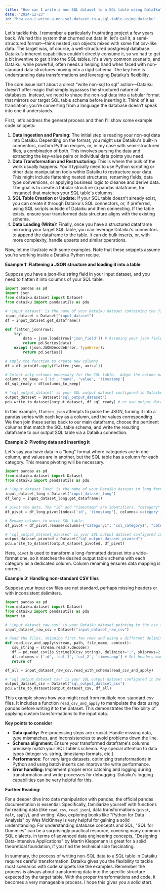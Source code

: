 ```yaml
---
title: "How can I write a non-SQL dataset to a SQL table using DataIku?"
date: "2024-12-23"
id: "how-can-i-write-a-non-sql-dataset-to-a-sql-table-using-dataiku"
---
```


Let's tackle this. I remember a particularly frustrating project a few years back. We had this system that churned out data in, let's call it, a semi-structured format—think nested json objects mixed with some flat csv-like data. The target was, of course, a well-structured postgresql database. Dataiku’s inherent capabilities couldn't directly consume it, so we had to get a bit inventive to get it into the SQL tables. It's a very common scenario, and Dataiku, while powerful, often needs a helping hand when faced with non-standard data structures moving into a rigid schema. The key here is understanding data transformations and leveraging Dataiku’s flexibility.

The core issue isn't about a direct "write non-sql to sql" action—Dataiku doesn’t offer magic that simply bypasses the structured nature of databases. Instead, we need to shape the non-sql data into a tabular format that mirrors our target SQL table schema before inserting it. Think of it as translation; you're converting from a language the database doesn’t speak into one it understands.

First, let's address the general process and then I'll show some example code snippets:

1.  **Data Ingestion and Parsing:** The initial step is reading your non-sql data into Dataiku. Depending on the format, you might use Dataiku's built-in connectors, custom Python recipes, or, in my case with semi-structured files, a combination of both. This involves parsing the data and extracting the key-value pairs or individual data points you need.
2.  **Data Transformation and Restructuring:** This is where the bulk of the work usually happens. You'll typically need to use Python scripting or other data manipulation tools within Dataiku to restructure your data. This might include flattening nested structures, renaming fields, data type conversions, or applying business logic to cleanse and derive data. The goal is to create a tabular structure (a pandas dataframe, for instance) that matches your SQL table's columns.
3.  **SQL Table Creation or Update:** If your SQL table doesn't already exist, you can create it through Dataiku's SQL connectors, or, if preferred, using SQL scripts outside of Dataiku and then connecting. If the table exists, ensure your transformed data structure aligns with the existing schema.
4.  **Data Loading (Write):** Finally, once you have a structured dataframe mirroring your target SQL table, you can leverage Dataiku's connectors to append the dataframe to the table. It can do bulk inserts, or, with more complexity, handle upserts and similar operations.

Now, let me illustrate with some examples. Note that these snippets assume you're working inside a Dataiku Python recipe.

**Example 1: Flattening a JSON structure and loading it into a table**

Suppose you have a json-like string field in your input dataset, and you need to flatten it into columns of your SQL table.

```python
import pandas as pd
import json
from dataiku.dataset import Dataset
from dataiku import pandasutils as pdu

# 'input_dataset' is the name of your Dataiku dataset containing the json-like field
input_dataset = Dataset("input_dataset")
df = input_dataset.get_dataframe()

def flatten_json(row):
    try:
        data = json.loads(row['json_field']) # Assuming your json field is named 'json_field'
        return pd.Series(data)
    except (json.JSONDecodeError, TypeError):
        return pd.Series()

# Apply the function to create new columns
df = df.join(df.apply(flatten_json, axis=1))

# Select only columns necessary for the SQL table.  Adapt the column names as needed.
columns_to_keep = ['id', 'name', 'value', 'timestamp']
df_sql_ready = df[columns_to_keep]

# 'sql_output_dataset' is your SQL output dataset configured in Dataiku.
output_dataset = Dataset("sql_output_dataset")
pdu.write_to_dataset(output_dataset, df_sql_ready) # or use output_dataset.write_dataframe(df_sql_ready)

```

In this example, `flatten_json` attempts to parse the JSON, turning it into a pandas series with each key as a column, and the values corresponding. We then join these series back to our main dataframe, choose the pertinent columns that match the SQL table schema, and write the resulting dataframe to our output SQL table via a Dataiku connection.

**Example 2: Pivoting data and inserting it**

Let's say you have data in a "long" format where categories are in one column, and values are in another, but the SQL table has a column for each category. This means pivoting will be necessary.

```python
import pandas as pd
from dataiku.dataset import Dataset
from dataiku import pandasutils as pdu

# 'input_dataset_long' is the name of your Dataiku dataset in long format
input_dataset_long = Dataset("input_dataset_long")
df_long = input_dataset_long.get_dataframe()

# pivot the data. The "id" and "timestamp" are identifiers, "category" holds categories and 'value' contains values
df_pivot = df_long.pivot(index=['id', 'timestamp'], columns='category', values='value').reset_index()

# Rename columns to match SQL table.
df_pivot = df_pivot.rename(columns={"category1": "col_category1", "category2": "col_category2"})

# 'sql_output_dataset_pivoted' is your SQL output dataset configured in Dataiku.
output_dataset_pivoted = Dataset("sql_output_dataset_pivoted")
pdu.write_to_dataset(output_dataset_pivoted, df_pivot)
```

Here, `pivot` is used to transform a long-formatted dataset into a wide-format one, so it matches the desired output table schema with each category as a dedicated column. Column renaming ensures data mapping is correct.

**Example 3: Handling non-standard CSV files**

Suppose your input csv files are not standard, perhaps missing headers or with inconsistent delimiters.

```python
import pandas as pd
from dataiku.dataset import Dataset
from dataiku import pandasutils as pdu
import io

# 'input_dataset_raw_csv' is your Dataiku dataset pointing to the csv files
input_dataset_raw_csv = Dataset("input_dataset_raw_csv")

# Read the files, skipping first few rows and using a different delimiter
def read_csv_and_apply(stream, path, file_name, context):
   csv_string = stream.read().decode()
   df = pd.read_csv(io.StringIO(csv_string), delimiter=";", skiprows=2, header=None)
   df.columns = ['id', 'col_1', 'col_2', 'timestamp'] # Set headers manually
   return df

df_all = input_dataset_raw_csv.read_with_schema(read_csv_and_apply)

# 'sql_output_dataset_csv' is your SQL output dataset configured in Dataiku.
output_dataset_csv = Dataset("sql_output_dataset_csv")
pdu.write_to_dataset(output_dataset_csv, df_all)

```
This example shows how you might read from multiple non-standard csv files. It includes a function `read_csv_and_apply` to manipulate the data using pandas before writing it to the dataset. This demonstrates the flexibility of applying custom transformations to the input data.

**Key points to consider**

*   **Data quality:** Pre-processing steps are crucial. Handle missing data, type mismatches, and inconsistencies to avoid problems down the line.
*   **Schema alignment:** Ensure your transformed dataframe's columns precisely match your SQL table's schema. Pay special attention to data types (integer vs. string, timestamp formats, etc.).
*   **Performance:** For very large datasets, optimizing transformations in Python and using batch inserts can improve the write performance.
*   **Error handling:** Implement proper error catching and logging during transformation and write processes for debugging. Dataiku's logging capabilities can be very helpful for this.

**Further Reading:**

For a deeper dive into data manipulation with pandas, the official pandas documentation is essential. Specifically, familiarize yourself with functions for reading data (like `read_csv`, `read_json`), data transformations (`pivot`, `melt`, `apply`), and writing. Also, exploring books like "Python for Data Analysis" by Wes McKinney is very helpful for gaining a solid understanding. For understanding database concepts and SQL, "SQL for Dummies" can be a surprisingly practical resource, covering many common SQL dialects. In terms of advanced data engineering concepts, "Designing Data-Intensive Applications" by Martin Kleppmann is great for a solid theoretical foundation, if you find the technical side fascinating.

In summary, the process of writing non-SQL data to a SQL table in Dataiku requires careful transformation. Dataiku gives you the flexibility to tackle most scenarios with code snippets like the examples. Remember the process is always about transforming data into the specific structure expected by the target table. With the proper transformations and code, it becomes a very manageable process. I hope this gives you a solid start.
